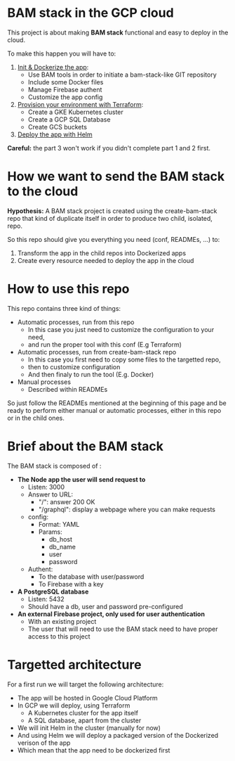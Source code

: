 # BAM stack in the GCP cloud

This project is about making **BAM stack** functional and easy to deploy in the cloud.

To make this happen you will have to:
 1. [Init & Dockerize the app](docker/README.md):
     - Use BAM tools in order to initiate a bam-stack-like GIT repository
     - Include some Docker files
     - Manage Firebase authent
     - Customize the app config
 2. [Provision your environment with Terraform](terraform/README.md):
     - Create a GKE Kubernetes cluster 
     - Create a GCP SQL Database
     - Create GCS buckets
 3. [Deploy the app with Helm](kubernetes/README.md)

**Careful:** the part 3 won't work if you didn't complete part 1 and 2 first.

# How we want to send the BAM stack to the cloud

**Hypothesis:** A BAM stack project is created using the create-bam-stack repo that kind of duplicate itself in order to produce two child, isolated, repo.

So this repo should give you everything you need (conf, READMEs, ...) to:
 1. Transform the app in the child repos into Dockerized apps
 2. Create every resource needed to deploy the app in the cloud

# How to use this repo

This repo contains three kind of things:
 - Automatic processes, run from this repo
    - In this case you just need to customize the configuration to your need,
    - and run the proper tool with this conf (E.g Terraform)
 - Automatic processes, run from create-bam-stack repo
    - In this case you first need to copy some files to the targetted repo,
    - then to customize configuration
    - And then finaly to run the tool (E.g. Docker)
 - Manual processes
    - Described within READMEs

So just follow the READMEs mentioned at the beginning of this page and be ready to perform either manual or automatic processes, either in this repo or in the child ones.  

# Brief about the BAM stack

The BAM stack is composed of :
 - **The Node app the user will send request to**
    - Listen: 3000
    - Answer to URL:
       - "/": answer 200 OK
       - "/graphql": display a webpage where you can make requests
    - config:
       - Format: YAML
       - Params:
          - db_host
          - db_name
          - user
          - password
    - Authent:
       - To the database with user/password
       - To Firebase with a key 
 - **A PostgreSQL database**
    - Listen: 5432
    - Should have a db, user and password pre-configured
 - **An external Firebase project, only used for user authentication**
    - With an existing project
    - The user that will need to use the BAM stack need to have proper access to this project

# Targetted architecture

For a first run we will target the following architecture:
 - The app will be hosted in Google Cloud Platform
 - In GCP we will deploy, using Terraform
    - A Kubernetes cluster for the app itself
    - A SQL database, apart from the cluster
 - We will init Helm in the cluster (manually for now)
 - And using Helm we will deploy a packaged version of the Dockerized verison of the app
 - Which mean that the app need to be dockerized first
